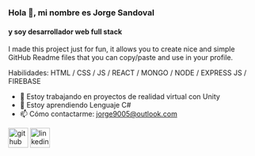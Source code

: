 ### Hola 👋, mi nombre es Jorge Sandoval
#### y soy desarrollador web full stack
I made this project just for fun, it allows you to create nice and simple GitHub Readme files that you can copy/paste and use in your profile.

Habilidades: HTML / CSS / JS / REACT / MONGO / NODE / EXPRESS JS / FIREBASE

- 🔭 Estoy trabajando en proyectos de realidad virtual con Unity 
- 🌱 Estoy aprendiendo Lenguaje C# 
- 📫 Cómo contactarme: jorge9005@outlook.com 


[<img src='https://cdn.jsdelivr.net/npm/simple-icons@3.0.1/icons/github.svg' alt='github' height='40'>](https://github.com/Jorge9005)  [<img src='https://cdn.jsdelivr.net/npm/simple-icons@3.0.1/icons/linkedin.svg' alt='linkedin' height='40'>](https://www.linkedin.com/in/jorge-sandoval-9044a717b/)  

